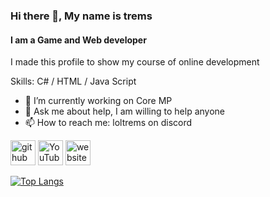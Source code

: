 ### Hi there 👋, My name is trems
#### I am a Game and Web developer
I made this profile to show my course of online development

Skills: C# / HTML / Java Script

- 🔭 I’m currently working on Core MP 
- 💬 Ask me about help, I am willing to help anyone 
- 📫 How to reach me: loltrems on discord 


[<img src='https://cdn.jsdelivr.net/npm/simple-icons@3.0.1/icons/github.svg' alt='github' height='40'>](https://github.com/OfficialTrems)  [<img src='https://cdn.jsdelivr.net/npm/simple-icons@3.0.1/icons/youtube.svg' alt='YouTube' height='40'>](https://www.youtube.com/channel/tremsofc)  [<img src='https://cdn.jsdelivr.net/npm/simple-icons@3.0.1/icons/icloud.svg' alt='website' height='40'>](https://guns.lol/trems)  

[![Top Langs](https://github-readme-stats.vercel.app/api/top-langs/?username=OfficialTrems)](https://github.com/anuraghazra/github-readme-stats)
